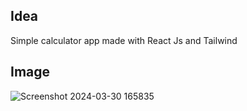 ## Idea
Simple calculator app made with React Js and Tailwind

## Image
![Screenshot 2024-03-30 165835](https://github.com/AlexMocMagic/Calculator/assets/126344692/5b49a5d1-ed28-4550-bcce-89d8d87411f5)
